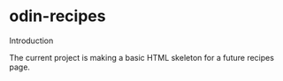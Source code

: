 # odin-recipes
Introduction

The current project is making a basic HTML skeleton for a future recipes page.